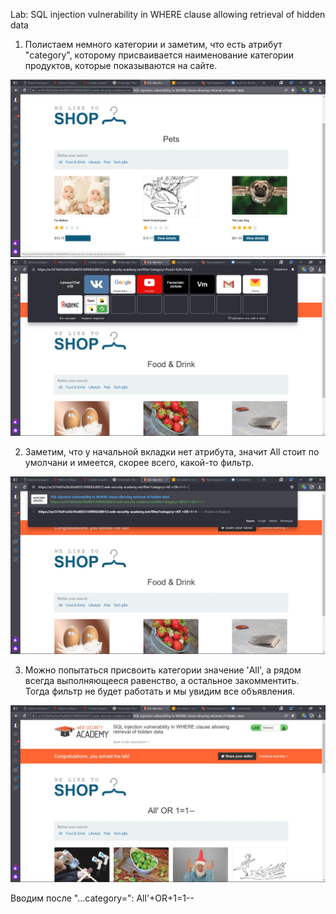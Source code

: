 Lab: SQL injection vulnerability in WHERE clause allowing retrieval of hidden data

1) Полистаем немного категории и заметим, что есть атрибут "category", которому присваивается наименование категории продуктов, которые показываются на сайте.

![](0.jpg)
![](1.jpg)

2) Заметим, что у начальной вкладки нет атрибута, значит All стоит по умолчани и имеется, скорее всего, какой-то фильтр.

![](2.jpg)

3) Можно попытаться присвоить категории значение 'All', а рядом всегда выполняющееся равенство, а остальное закомментить. Тогда фильтр не будет работать и мы увидим все объявления.

![](3.jpg)

Вводим после "...category=":
All'+OR+1=1--
